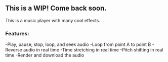 ## This is a WIP! Come back soon.

This is a music player with many cool effects.

### Features:
-Play, pause, stop, loop, and seek audio
-Loop from point A to point B
-Reverse audio in real time
-Time stretching in real time
-Pitch shifting in real time
-Render and download the audio